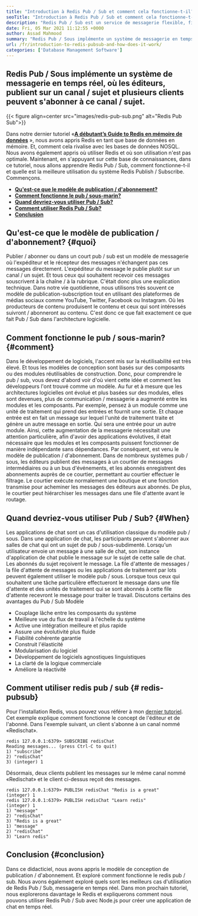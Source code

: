 ```yaml
---
title: "Introduction à Redis Pub / Sub et comment cela fonctionne-t-il?" 
seoTitle: "Introduction à Redis Pub / Sub et comment cela fonctionne-t-il?" 
description: "Redis Pub / Sub est un service de messagerie flexible, fiable et en temps réel pour les applications indépendantes pour publier et s'abonner à des événements asynchrones." 
date: Fri, 05 Mar 2021 11:12:55 +0000
author: Assad Mahmood
summary: "Redis Pub / Sous implémente un système de messagerie en temps réel, où les éditeurs, publient sur un canal / sujet et plusieurs clients peuvent s'abonner à ce canal / sujet." 
url: /fr/introduction-to-redis-pubsub-and-how-does-it-work/
categories: ['Database Management Software']
---
```


## Redis Pub / Sous implémente un système de messagerie en temps réel, où les éditeurs, publient sur un canal / sujet et plusieurs clients peuvent s'abonner à ce canal / sujet.

{{< figure align=center src="images/redis-pub-sub.png" alt="Redis Pub Sub">}}

Dans notre dernier tutoriel «**[A débutant’s Guide to Redis en mémoire de données][1]** », nous avons appris Redis en tant que base de données en mémoire. Et, comment cela rivalise avec les bases de données NOSQL. Nous avons également appris où utiliser Redis et où son utilisation n'est pas optimale. Maintenant, en s'appuyant sur cette base de connaissances, dans ce tutoriel, nous allons apprendre Redis Pub / Sub, comment fonctionne-t-il et quelle est la meilleure utilisation du système Redis Publish / Subscribe. Commençons.
  * **[Qu'est-ce que le modèle de publication / d'abonnement?][2]** 
  * **[Comment fonctionne le pub / sous-marin?][3]** 
  * **[Quand devriez-vous utiliser Pub / Sub?][4]** 
  * **[Comment utiliser Redis Pub / Sub?][5]** 
  * **[Conclusion][6]** 

## Qu'est-ce que le modèle de publication / d'abonnement?   {#quoi}
Publier / abonner ou dans un court pub / sub est un modèle de messagerie où l'expéditeur et le récepteur des messages n'échangent pas ces messages directement. L'expéditeur du message le publie plutôt sur un canal / un sujet. Et tous ceux qui souhaitent recevoir ces messages souscrivent à la chaîne / à la rubrique. C'était donc plus une explication technique. Dans notre vie quotidienne, nous utilisons très souvent ce modèle de publication-subscription tout en utilisant des plateformes de médias sociaux comme YouTube, Twitter, Facebook ou Instagram. Où les producteurs de contenu produisent le contenu et ceux qui sont intéressés suivront / abonneront au contenu. C'est donc ce que fait exactement ce que fait Pub / Sub dans l'architecture logicielle.

## Comment fonctionne le pub / sous-marin?   {#comment}
Dans le développement de logiciels, l'accent mis sur la réutilisabilité est très élevé. Et tous les modèles de conception sont basés sur des composants ou des modules réutilisables de construction. Donc, pour comprendre le pub / sub, vous devez d'abord voir d'où vient cette idée et comment les développeurs l'ont trouvé comme un modèle.
Au fur et à mesure que les architectures logicielles ont évolué et plus basées sur des modules, elles sont devenues, plus de communication / messagerie a augmenté entre les modules et les composants. Par exemple, pensez à un module comme une unité de traitement qui prend des entrées et fournit une sortie. Et chaque entrée est en fait un message sur lequel l'unité de traitement traite et génère un autre message en sortie. Qui sera une entrée pour un autre module. Ainsi, cette augmentation de la messagerie nécessitait une attention particulière, afin d'avoir des applications évolutives, il était nécessaire que les modules et les composants puissent fonctionner de manière indépendante sans dépendances. Par conséquent, est venu le modèle de publication / d'abonnement.
Dans de nombreux systèmes pub / sous, les éditeurs publient des messages à un courtier de messages intermédiaires ou à un bus d'événements, et les abonnés enregistrent des abonnements auprès de ce courtier, permettant au courtier effectuer le filtrage. Le courtier exécute normalement une boutique et une fonction transmise pour acheminer les messages des éditeurs aux abonnés. De plus, le courtier peut hiérarchiser les messages dans une file d'attente avant le routage.

## **Quand devriez-vous utiliser Pub / Sub?**    {#When}
Les applications de chat sont un cas d'utilisation classique du modèle pub / sous. Dans une application de chat, les participants peuvent s'abonner aux salles de chat qui ont un sujet de pub / sous-subdimenté. Lorsqu'un utilisateur envoie un message à une salle de chat, son instance d'application de chat publie le message sur le sujet de cette salle de chat. Les abonnés du sujet reçoivent le message.
La file d'attente de messages / la file d'attente de messages ou les applications de traitement par lots peuvent également utiliser le modèle pub / sous. Lorsque tous ceux qui souhaitent une tâche particulière effectueront le message dans une file d'attente et des unités de traitement qui se sont abonnés à cette file d'attente recevront le message pour traiter le travail.
Discutons certains des avantages du Pub / Sub Modèle
  * Couplage lâche entre les composants du système
  * Meilleure vue du flux de travail à l'échelle du système
  * Active une intégration meilleure et plus rapide
  * Assure une évolutivité plus fluide
  * Fiabilité cohérente garantie
  * Construit l'élasticité
  * Modularisation du logiciel
  * Développement de logiciels agnostiques linguistiques
  * La clarté de la logique commerciale
  * Améliore la réactivité

## Comment utiliser redis pub / sub   {# redis-pubsub}
Pour l'installation Redis, vous pouvez vous référer à mon [dernier tutoriel][1]. Cet exemple explique comment fonctionne le concept de l'éditeur et de l'abonné. Dans l'exemple suivant, un client s'abonne à un canal nommé «Redischat».
```
redis 127.0.0.1:6379> SUBSCRIBE redisChat  
Reading messages... (press Ctrl-C to quit) 
1) "subscribe" 
2) "redisChat" 
3) (integer) 1 
```
Désormais, deux clients publient les messages sur le même canal nommé «Redischat» et le client ci-dessus reçoit des messages.
```
redis 127.0.0.1:6379> PUBLISH redisChat "Redis is a great"  
(integer) 1  
redis 127.0.0.1:6379> PUBLISH redisChat "Learn redis"  
(integer) 1   
1) "message" 
2) "redisChat" 
3) "Redis is a great" 
1) "message" 
2) "redisChat" 
3) "Learn redis" 

```

## Conclusion   {#conclusion}
Dans ce didacticiel, nous avons appris le modèle de conception de publication / d'abonnement. Et exploré comment fonctionne le redis pub / sub. Nous avons également exploré quels sont les meilleurs cas d'utilisation de Redis Pub / Sub, messagerie en temps réel. Dans mon prochain tutoriel, nous explorerons davantage le Redis et expliquerons comment nous pouvons utiliser Redis Pub / Sub avec Node.js pour créer une application de chat en temps réel.

  
[1]: https://blog.containerize.com/database-management-software/a-beginners-guide-to-redis-in-memory-database/
[2]: #what
[3]: #how
[4]: #when
[5]: #redis-pubsub
[6]: #conclusion
